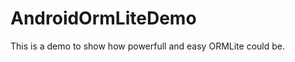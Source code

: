 AndroidOrmLiteDemo
==================

This is a demo to show how powerfull and easy ORMLite could be.

